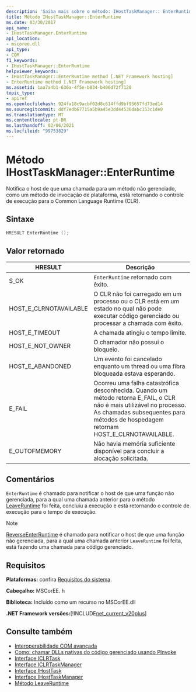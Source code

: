 ```yaml
---
description: 'Saiba mais sobre o método: IHostTaskManager:: EnterRuntime'
title: Método IHostTaskManager::EnterRuntime
ms.date: 03/30/2017
api_name:
- IHostTaskManager.EnterRuntime
api_location:
- mscoree.dll
api_type:
- COM
f1_keywords:
- IHostTaskManager::EnterRuntime
helpviewer_keywords:
- IHostTaskManager::EnterRuntime method [.NET Framework hosting]
- EnterRuntime method [.NET Framework hosting]
ms.assetid: 1aa7a4b1-636a-4f5e-b834-b406d72f7120
topic_type:
- apiref
ms.openlocfilehash: 924fa18c9acbf02d8c614ffd9bf95657fd73ed14
ms.sourcegitcommit: ddf7edb67715a5b9a45e3dd44536dabc153c1de0
ms.translationtype: MT
ms.contentlocale: pt-BR
ms.lasthandoff: 02/06/2021
ms.locfileid: "99753829"
---
```

# <a name="ihosttaskmanagerenterruntime-method"></a>Método IHostTaskManager::EnterRuntime

Notifica o host de que uma chamada para um método não gerenciado, como um método de invocação de plataforma, está retornando o controle de execução para o Common Language Runtime (CLR).  
  
## <a name="syntax"></a>Sintaxe  
  
```cpp  
HRESULT EnterRuntime ();  
```  
  
## <a name="return-value"></a>Valor retornado  
  
|HRESULT|Descrição|  
|-------------|-----------------|  
|S_OK|`EnterRuntime` retornado com êxito.|  
|HOST_E_CLRNOTAVAILABLE|O CLR não foi carregado em um processo ou o CLR está em um estado no qual não pode executar código gerenciado ou processar a chamada com êxito.|  
|HOST_E_TIMEOUT|A chamada atingiu o tempo limite.|  
|HOST_E_NOT_OWNER|O chamador não possui o bloqueio.|  
|HOST_E_ABANDONED|Um evento foi cancelado enquanto um thread ou uma fibra bloqueada estava esperando.|  
|E_FAIL|Ocorreu uma falha catastrófica desconhecida. Quando um método retorna E_FAIL, o CLR não é mais utilizável no processo. As chamadas subsequentes para métodos de hospedagem retornam HOST_E_CLRNOTAVAILABLE.|  
|E_OUTOFMEMORY|Não havia memória suficiente disponível para concluir a alocação solicitada.|  
  
## <a name="remarks"></a>Comentários  

 `EnterRuntime` é chamado para notificar o host de que uma função não gerenciada, para a qual uma chamada anterior para o método [LeaveRuntime](ihosttaskmanager-leaveruntime-method.md) foi feita, concluiu a execução e está retornando o controle de execução para o tempo de execução.  
  
> [!NOTE]
> [ReverseEnterRuntime](ihosttaskmanager-reverseenterruntime-method.md) é chamado para notificar o host de que uma função não gerenciada, para a qual uma chamada anterior `LeaveRuntime` foi feita, está fazendo uma chamada para código gerenciado.  
  
## <a name="requirements"></a>Requisitos  

 **Plataformas:** confira [Requisitos do sistema](../../get-started/system-requirements.md).  
  
 **Cabeçalho:** MSCorEE. h  
  
 **Biblioteca:** Incluído como um recurso no MSCorEE.dll  
  
 **.NET Framework versões:**[!INCLUDE[net_current_v20plus](../../../../includes/net-current-v20plus-md.md)]  
  
## <a name="see-also"></a>Consulte também

- [Interoperabilidade COM avançada](/previous-versions/dotnet/netframework-4.0/bd9cdfyx(v=vs.100))
- [Como: chamar DLLs nativas do código gerenciado usando PInvoke](/cpp/dotnet/how-to-call-native-dlls-from-managed-code-using-pinvoke)
- [Interface ICLRTask](iclrtask-interface.md)
- [Interface ICLRTaskManager](iclrtaskmanager-interface.md)
- [Interface IHostTask](ihosttask-interface.md)
- [Interface IHostTaskManager](ihosttaskmanager-interface.md)
- [Método LeaveRuntime](ihosttaskmanager-leaveruntime-method.md)
